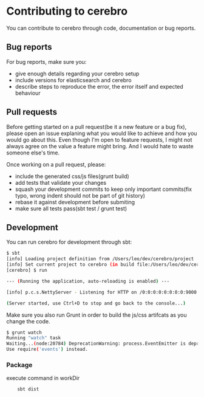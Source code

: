 Contributing to cerebro
=============================

You can contribute to cerebro through code, documentation or bug reports.

## Bug reports

For bug reports, make sure you:
- give enough details regarding your cerebro setup
- include versions for elasticsearch and cerebro
- describe steps to reproduce the error, the error itself and expected behaviour

## Pull requests

Before getting started on a pull request(be it a new feature or a bug fix), please open an issue explaning what you would like to achieve and how you would go about this.
Even though I'm open to feature requests, I might not always agree on the value a feature might bring. And I would hate to waste someone else's time.

Once working on a pull request, please:
- include the generated css/js files(grunt build)
- add tests that validate your changes
- squash your development commits to keep only important commits(fix typo, wrong indent should not be part of git history)
- rebase it against development before submiting
- make sure all tests pass(sbt test / grunt test)

## Development

You can run cerebro for development through sbt:

```sh
$ sbt
[info] Loading project definition from /Users/leo/dev/cerebro/project
[info] Set current project to cerebro (in build file:/Users/leo/dev/cerebro/)
[cerebro] $ run

--- (Running the application, auto-reloading is enabled) ---

[info] p.c.s.NettyServer - Listening for HTTP on /0:0:0:0:0:0:0:0:9000

(Server started, use Ctrl+D to stop and go back to the console...)
```

Make sure you also run Grunt in order to build the js/css artifcats as you change the code.

```sh
$ grunt watch
Running "watch" task
Waiting...(node:20784) DeprecationWarning: process.EventEmitter is deprecated. 
Use require('events') instead.
```
### Package

execute command in workDir
```
    sbt dist
```